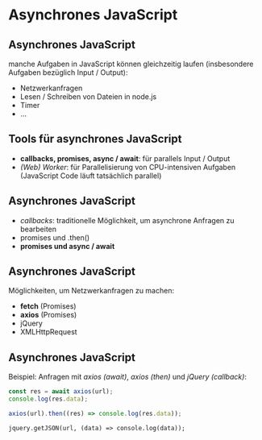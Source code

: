 # Asynchrones JavaScript

## Asynchrones JavaScript

manche Aufgaben in JavaScript können gleichzeitig laufen (insbesondere Aufgaben bezüglich Input / Output):

- Netzwerkanfragen
- Lesen / Schreiben von Dateien in node.js
- Timer
- ...

## Tools für asynchrones JavaScript

- **callbacks, promises, async / await**: für parallels Input / Output
- _(Web) Worker_: für Parallelisierung von CPU-intensiven Aufgaben (JavaScript Code läuft tatsächlich parallel)

## Asynchrones JavaScript

- _callbacks_: traditionelle Möglichkeit, um asynchrone Anfragen zu bearbeiten
- promises und .then()
- **promises und async / await**

## Asynchrones JavaScript

Möglichkeiten, um Netzwerkanfragen zu machen:

- **fetch** (Promises)
- **axios** (Promises)
- jQuery
- XMLHttpRequest

## Asynchrones JavaScript

Beispiel: Anfragen mit _axios (await)_, _axios (then)_ und _jQuery (callback)_:

```js
const res = await axios(url);
console.log(res.data);
```

```js
axios(url).then((res) => console.log(res.data));
```

```
jquery.getJSON(url, (data) => console.log(data));
```

